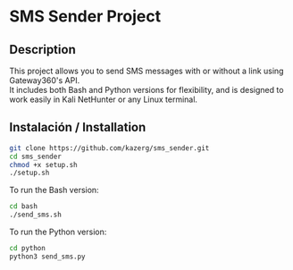 # SMS Sender Project

## Description
This project allows you to send SMS messages with or without a link using Gateway360's API.  
It includes both Bash and Python versions for flexibility, and is designed to work easily in Kali NetHunter or any Linux terminal.

## Instalación / Installation
```bash
git clone https://github.com/kazerg/sms_sender.git
cd sms_sender
chmod +x setup.sh
./setup.sh
```

To run the Bash version:
```bash
cd bash
./send_sms.sh
```

To run the Python version:
```bash
cd python
python3 send_sms.py
```
